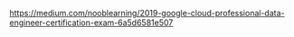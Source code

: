 https://medium.com/nooblearning/2019-google-cloud-professional-data-engineer-certification-exam-6a5d6581e507 



